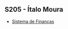 ## S205 - Ítalo Moura

- [Sistema de Finanças](https://www.figma.com/file/HdD2xZENoxJ9VVgGhGkIo9/Untitled?node-id=0%3A1&t=LCHSAkJc9tQeJ94b-1)